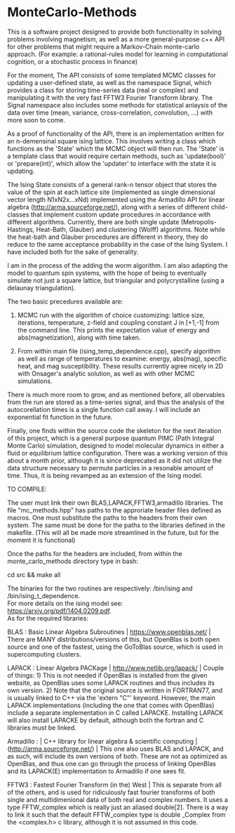 # MonteCarlo-Methods

This is a software project designed to provide both functionality in solving problems involving magnetism, as well as a more general-purpose c++ API for other problems that might require a Markov-Chain monte-carlo approach.  (For example: a rational-rules model for learning in computational cognition, or a stochastic process in finance)

For the moment, The API consists of some templated MCMC classes for updating a user-defined state, as well as the namespace Signal, which provides a class for storing time-series data (real or complex) and manipulating it with the very fast FFTW3 Fourier Transform library.  The Signal namespace also includes some methods for statistical anlaysis of the data over time (mean, variance, cross-correlation, convolution, ...) with more soon to come.  

As a proof of functionality of the API, there is an implementation written for an n-demensinal square ising lattice.  This involves writing a class which functions as the 'State' which the MCMC object will then run.  The 'State' is a template class that would require certain methods, such as 'update(bool)' or 'prepare(int)', which allow the 'updater' to interface with the state it is updating.  

The Ising State consists of a general rank-n tensor object that stores the value of the spin at each lattice site (implemented as single dimensional vector length N1xN2x...xNd) implemented using the Armadillo API for linear algebra (http://arma.sourceforge.net/), along with a series of different child-classes that implement custom update procedures in accordance with different algorithms.  Currently, there are both single update (Metropolis-Hastings, Heat-Bath, Glauber) and clustering (Wolff) algorithms.  Note while the heat-bath and Glauber procedures are different in theory, they do reduce to the same acceptance probability in the case of the Ising System.  I have included both for the sake of generality.  

I am in the process of the adding the worm algorithm.  I am also adapting the model to quantum spin systems, with the hope of being to eventually simulate not just a square lattice, but triangular and polycrystalline (using a delaunay triangulation).  

The two basic precedures available are:
  1) MCMC run with the algorithm of choice customizing: lattice size, iterations, temperature, z-field and coupling constant J in [+1,-1] from the command line.  This prints the expectation value of energy and abs(magnetization), along with time taken.
  
  2) From within main file (ising_temp_dependence.cpp), specify algorithm as well as range of temperatures to examine: energy, abs(mag), specific heat, and mag susceptibility.  These results currently agree nicely in 2D with Onsager's analytic solution, as well as with other MCMC simulations.
  
There is much more room to grow, and as mentioned before, all obervables from the run are stored as a time-series signal, and thus the analysis of the autocorellation times is a single function call away.  I will include an exponential fit function in the future.

Finally, one finds within the source code the skeleton for the next iteration of this project, which is a general purpose quantum PIMC (Path Integral Monte Carlo) simulation, designed to model molecular dynamics in either a fluid or equilibrium lattice configuration.  There was a working version of this about a month prior, although it is since deprecated as it did not utilize the data structure necessary to permute particles in a resonable amount of time.  Thus, it is being revamped as an extension of the Ising model.  

TO COMPILE:

The user must link their own BLAS,LAPACK,FFTW3,armadillo libraries.  The file "mc_methods.hpp" has paths to the approriate header files defined as macros.  One must substitute the paths to the headers from their own system.  The same must be done for the paths to the libraries defined in the makefile.  (This will all be made more streamlined in the future, but for the moment it is functional)

Once the paths for the headers are included, from within the monte_carlo_methods directory type in bash:
  
  cd src && make all
  
The binaries for the two routines are respectively: /bin/ising and /bin/ising_t_dependence.  
For more details on the ising model see: https://arxiv.org/pdf/1404.0209.pdf.  
As for the required libraries: 

  BLAS : Basic Linear Algebra Subroutines | https://www.openblas.net/ | There are MANY distributions/versions of this, but    OpenBlas is both open source and one of the fastest, using the GoToBlas source, which is used in supercomputing clusters.
  
  LAPACK : Linear Algebra PACKage | http://www.netlib.org/lapack/ | Couple of things: 1) This is not needed if OpenBlas is installed from the given website, as OpenBlas uses some LAPACK routines and thus includes its own version. 2) Note that the original source is written in FORTRAN77, and is usually linked to C++ via the 'extern "C"' keyword.  However, the main LAPACK implementations (including the one that comes with OpenBlas) include a separate implementation in C called LAPACKE.  Installing LAPACK will also install LAPACKE by default, although both the fortran and C libraries must be linked.
  
  Armadillo : | C++ library for linear algebra & scientific computing | (http://arma.sourceforge.net/) | This one also uses BLAS and LAPACK, and as such, will include its own versions of both.  These are not as optimized as OpenBlas, and thus one can go through the process of linking OpenBlas and its LAPACK(E) implementation to Armadillo if one sees fit.  
  
  FFTW3 : Fastest Fourier Transform (in the) West | This is separate from all of the others, and is used for ridiculously fast fourier transforms of both single and multidimenional data of both real and complex numbers.  It uses a type FFTW_complex which is really just an aliased double[2].  There is a way to link it such that the default FFTW_complex type is double \_Complex from the <complex.h> c library, although it is not assumed in this code.
  



